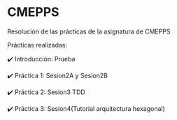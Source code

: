 # CMEPPS

Resolución de las prácticas de la asignatura de CMEPPS

Prácticas realizadas:

  ✔️ Introducción:  Prueba
  
  ✔️ Práctica 1:  Sesion2A y Sesion2B

  ✔️ Práctica 2: Sesion3 TDD

  ✔️ Práctica 3: Sesion4(Tutorial arquitectura hexagonal)
